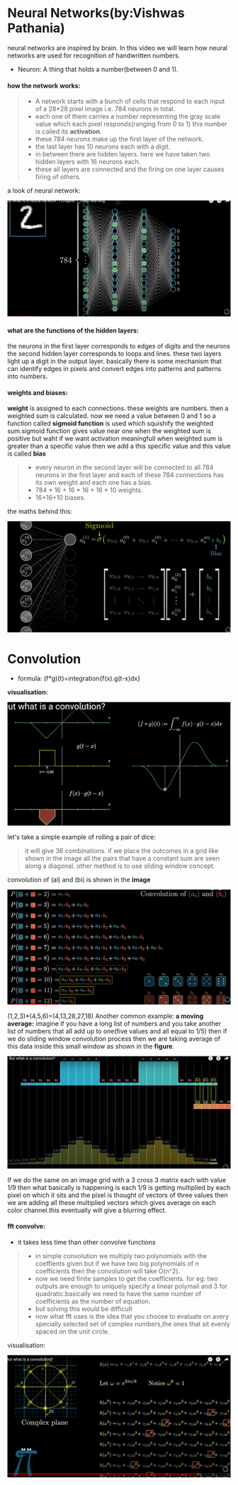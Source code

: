 # Neural Networks(by:Vishwas Pathania)
neural networks are inspired by brain.
In this video we will learn how neural networks are used for recognition of handwritten numbers.
- Neuron: A thing that holds a number(between 0 and 1).

#### how the network works:
> - A network starts with a bunch of cells that respond to each input of a 28*28 pixel image i.e. 784 neurons in total. 
> - each one of them carries a number representing the gray scale value which each pixel responds(ranging from 0 to 1) this number is called its **activation**.
> - these 784 neurons make up the first layer of the network.
> -  the last layer has 10 neurons each with a digit.
> - in between there are hidden layers. here we have taken two hidden layers with 16 neurons each.  
> - these all layers are connected and the firing on one layer causes firing of others.

a look of neural network:




![Screenshot 2024-05-08 161147.png](./Screenshot%202024-05-08%20161147.png)




 
#### what are the functions of the hidden layers:
the neurons in the first layer corresponds to edges of digits and the neurons the second hidden layer corresponds to loops and lines. these two layers light up a digit in the output layer.
basically there is some mechanism that can identify edges in pixels and convert edges into patterns and patterns into numbers.
#### weights and biases:
**weight** is assigned to each connections. these weights are numbers. then a weighted sum is calculated. now we need a value between 0 and 1 so a function called **sigmoid function** is used which squishify the weighted sum.sigmoid function  gives value near one when the weighted sum is positive but waht if we want activation meaningfull when weighted sum is greater than a specific value then we add a this specific value and this value is called **bias** 
> - every neuron in the second layer will be connected to all 784 neurons in the first layer and each of these 784 connections has its own weight and each one has a bias.
> - 784 * 16 + 16 * 16 + 16 * 10 weights.
> - 16+16+10 biases.

the maths behind this:




![Screenshot 2024-05-08 161109.png](./Screenshot%202024-05-08%20161109.png)




# Convolution
- formula: (f*g)(t)=integration{f(x).g(t-x)dx}

**visualisation:**





![Screenshot 2024-05-08 173750.png](./Screenshot%202024-05-08%20173750.png)





let's take a simple example of rolling a pair of dice:
> it will give 36 combinations. if we place the outcomes in a grid like shown in the image all the pairs that have a constant sum are seen along a diagonal. other method is to use sliding window concept.

convolution of (ai) and (bi) is shown in the **image**





![Screenshot 2024-05-08 173937.png](./Screenshot%202024-05-08%20173937.png)





(1,2,3)*(4,5,6)=(4,13,28,27,18)
Another common example:
**a moving average:** imagine if you have a long list of numbers and you take another list of numbers that all add up to one(five values and all equal to 1/5) then if we do sliding window convolution process then we are taking average of this data inside this small window as shown in the **figure**.





![Screenshot 2024-05-08 174043.png](./Screenshot%202024-05-08%20174043.png)





If we do the same on an image grid with a 3 cross 3 matrix each with value 1/9 then what basically is happening is each 1/9 is getting multiplied by each pixel on which it sits and the pixel is thought of vectors of three values then we are adding all these multiplied vectors which gives average on each color channel.this eventually will give a blurring effect.
#### fft convolve:
- it takes less time than other convolve functions
>- in simple convolution we multiply two polynomials with the coeffients given.but if we have two  big polynomials of n coefficients then the convolution  will take O(n^2).
>- now we need finite samples to get the coefficients. for eg: two outputs are enough to uniquely specify a linear polymail and 3 for quadratic.basically  we need to have the same number of coefficients as the number of equation.
>- but solving this would be difficult
>- now what fft uses is the idea that you choose to evaluate on avery specially selected set of complex numbers,the ones that sit evenly spaced on the unit circle.

visualisation:





![Screenshot 2024-05-08 174139.png](./Screenshot%202024-05-08%20174139.png)




